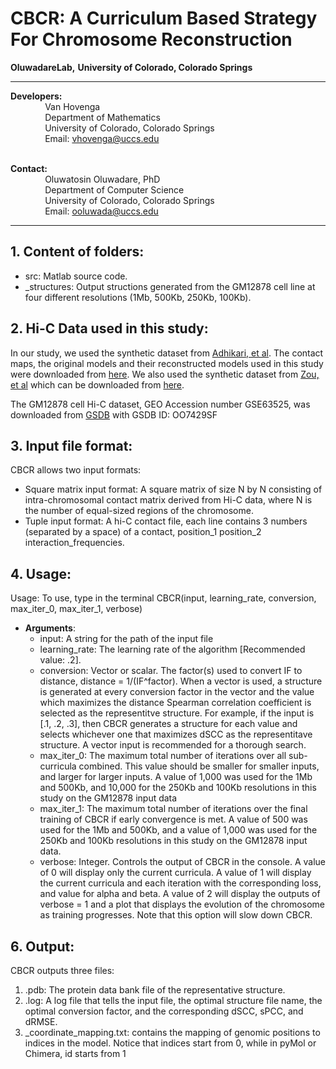 # CBCR: A Curriculum Based Strategy For Chromosome Reconstruction

**OluwadareLab,**
**University of Colorado, Colorado Springs**

----------------------------------------------------------------------
**Developers:** <br />
		 &nbsp;&nbsp;&nbsp;&nbsp;&nbsp;&nbsp;&nbsp;&nbsp;&nbsp;&nbsp;&nbsp;&nbsp;&nbsp;&nbsp;Van Hovenga<br />
		 &nbsp;&nbsp;&nbsp;&nbsp;&nbsp;&nbsp;&nbsp;&nbsp;&nbsp;&nbsp;&nbsp;&nbsp;&nbsp;&nbsp;Department of Mathematics <br />
		 &nbsp;&nbsp;&nbsp;&nbsp;&nbsp;&nbsp;&nbsp;&nbsp;&nbsp;&nbsp;&nbsp;&nbsp;&nbsp;&nbsp;University of Colorado, Colorado Springs <br />
		 &nbsp;&nbsp;&nbsp;&nbsp;&nbsp;&nbsp;&nbsp;&nbsp;&nbsp;&nbsp;&nbsp;&nbsp;&nbsp;&nbsp;Email: vhovenga@uccs.edu <br /><br />

**Contact:** <br />
		 &nbsp;&nbsp;&nbsp;&nbsp;&nbsp;&nbsp;&nbsp;&nbsp;&nbsp;&nbsp;&nbsp;&nbsp;&nbsp;&nbsp;Oluwatosin Oluwadare, PhD <br />
		 &nbsp;&nbsp;&nbsp;&nbsp;&nbsp;&nbsp;&nbsp;&nbsp;&nbsp;&nbsp;&nbsp;&nbsp;&nbsp;&nbsp;Department of Computer Science <br />
		 &nbsp;&nbsp;&nbsp;&nbsp;&nbsp;&nbsp;&nbsp;&nbsp;&nbsp;&nbsp;&nbsp;&nbsp;&nbsp;&nbsp;University of Colorado, Colorado Springs <br />
		 &nbsp;&nbsp;&nbsp;&nbsp;&nbsp;&nbsp;&nbsp;&nbsp;&nbsp;&nbsp;&nbsp;&nbsp;&nbsp;&nbsp;Email: ooluwada@uccs.edu 
    
--------------------------------------------------------------------	

**1.	Content of folders:**
-----------------------------------------------------------	
* src: Matlab source code. <br />
* _structures: Output structions generated from the GM12878 cell line at four different resolutions (1Mb, 500Kb, 250Kb, 100Kb).<br />

**2.	Hi-C Data used in this study:**
-----------------------------------------------------------
In our study, we used the synthetic dataset from [Adhikari, et al](https://doi.org/10.1186/s12864-016-3210-4). The contact maps, the original models and their reconstructed models used in this study were downloaded from [here](http://sysbio.rnet.missouri.edu/bdm_download/chromosome3d/unzipped/Input/Synthetic/). We also used the synthetic dataset from [Zou, et al](https://doi.org/10.1186/s13059-016-0896-1) which can be downloaded from [here](https://people.umass.edu/ouyanglab/hsa/index.html).

The GM12878 cell Hi-C dataset, GEO Accession number GSE63525, was downloaded from [GSDB](http://sysbio.rnet.missouri.edu/3dgenome/GSDB/details.php?id=GM12878) with GSDB ID: OO7429SF

**3.	Input file format:**
-----------------------------------------------------------
CBCR allows two input formats:

* Square matrix input format: A square matrix of size N by N consisting of intra-chromosomal contact matrix derived from Hi-C data, where N is the number of equal-sized regions of the chromosome.
* Tuple input format: A hi-C contact file, each line contains 3 numbers (separated by a space) of a contact, position_1 position_2 interaction_frequencies.

**4.	Usage:**
----------------------------------------------------------- 
Usage: To use, type in the terminal CBCR(input, learning_rate, conversion, max_iter_0, max_iter_1, verbose)<br /> 	
                           		
                              
* **Arguments**: <br />	
	* input: A string for the path of the input file <br />
	* learning_rate: The learning rate of the algorithm [Recommended value: .2].<br />
	* conversion: Vector or scalar. The factor(s) used to convert IF to distance, distance = 1/(IF^factor). When a vector is used, a structure is generated at every conversion factor in the vector and the value which maximizes the distance Spearman correlation coefficient is selected as the representitve structure. For example, if the input is [.1, .2, .3], then CBCR generates a structure for each value and selects whichever one that maximizes dSCC as the representitave structure. A vector input is recommended for a thorough search. <br />
	* max_iter_0:  The maximum total number of iterations over all sub-curricula combined. This value should be smaller for smaller inputs, and larger for larger inputs. A value of 1,000 was used for the 1Mb and 500Kb, and 10,000 for the 250Kb and 100Kb resolutions in this study on the GM12878 input data <br />
	* max_iter_1: The maximum total number of iterations over the final training of CBCR if early convergence is met. A value of 500 was used for the 1Mb and 500Kb, and a value of 1,000 was used for the 250Kb and 100Kb resolutions in this study on the GM12878 input data. <br />
	* verbose: Integer. Controls the output of CBCR in the console. A value of 0 will display only the current curricula. A value of 1 will display the current curricula and each iteration with the corresponding loss, and value for alpha and beta. A value of 2 will display the outputs of verbose = 1 and a plot that displays the evolution of the chromosome as training progresses. Note that this option will slow down CBCR.<br />
	
**6.	Output:**
-----------------------------------------------------------
CBCR outputs three files: 

1. .pdb: The protein data bank file of the representative structure.
2. .log: A log file that tells the input file, the optimal structure file name, the optimal conversion factor, and the corresponding dSCC, sPCC, and dRMSE.
3. _coordinate_mapping.txt: contains the mapping of genomic positions to indices in the model. Notice that indices start from 0, while in pyMol or Chimera, id starts from 1
